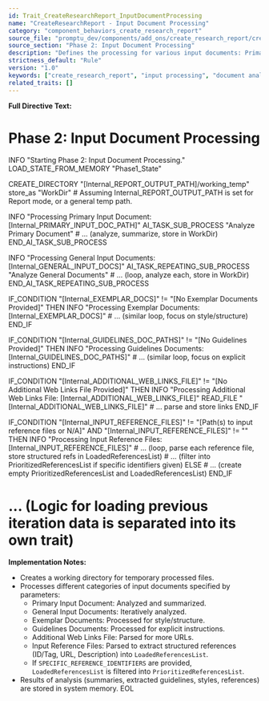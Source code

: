```yaml
---
id: Trait_CreateResearchReport_InputDocumentProcessing
name: "CreateResearchReport - Input Document Processing"
category: "component_behaviors_create_research_report"
source_file: "promptu_dev/components/add_ons/create_research_report/create_research_report.txt"
source_section: "Phase 2: Input Document Processing"
description: "Defines the processing for various input documents: Primary Input, General Input Docs, Exemplars, Guidelines, Additional Web Links File, and Input Reference Files. Involves analysis, summarization, and parsing."
strictness_default: "Rule"
version: "1.0"
keywords: ["create_research_report", "input processing", "document analysis", "references"]
related_traits: []
---
```

**Full Directive Text:**
# Phase 2: Input Document Processing
  INFO "Starting Phase 2: Input Document Processing."
  LOAD_STATE_FROM_MEMORY "Phase1_State"

  CREATE_DIRECTORY "[Internal_REPORT_OUTPUT_PATH]/working_temp" store_as "WorkDir" # Assuming Internal_REPORT_OUTPUT_PATH is set for Report mode, or a general temp path.

  INFO "Processing Primary Input Document: [Internal_PRIMARY_INPUT_DOC_PATH]"
  AI_TASK_SUB_PROCESS "Analyze Primary Document"
    # ... (analyze, summarize, store in WorkDir)
  END_AI_TASK_SUB_PROCESS

  INFO "Processing General Input Documents: [Internal_GENERAL_INPUT_DOCS]"
  AI_TASK_REPEATING_SUB_PROCESS "Analyze General Documents"
    # ... (loop, analyze each, store in WorkDir)
  END_AI_TASK_REPEATING_SUB_PROCESS

  IF_CONDITION "[Internal_EXEMPLAR_DOCS]" != "[No Exemplar Documents Provided]" THEN
    INFO "Processing Exemplar Documents: [Internal_EXEMPLAR_DOCS]"
    # ... (similar loop, focus on style/structure)
  END_IF

  IF_CONDITION "[Internal_GUIDELINES_DOC_PATHS]" != "[No Guidelines Provided]" THEN
    INFO "Processing Guidelines Documents: [Internal_GUIDELINES_DOC_PATHS]"
    # ... (similar loop, focus on explicit instructions)
  END_IF

  IF_CONDITION "[Internal_ADDITIONAL_WEB_LINKS_FILE]" != "[No Additional Web Links File Provided]" THEN
    INFO "Processing Additional Web Links File: [Internal_ADDITIONAL_WEB_LINKS_FILE]"
    READ_FILE "[Internal_ADDITIONAL_WEB_LINKS_FILE]" # ... parse and store links
  END_IF

  IF_CONDITION "[Internal_INPUT_REFERENCE_FILES]" != "[Path(s) to input reference files or N/A]" AND "[Internal_INPUT_REFERENCE_FILES]" != "" THEN
    INFO "Processing Input Reference Files: [Internal_INPUT_REFERENCE_FILES]"
    # ... (loop, parse each reference file, store structured refs in LoadedReferencesList)
    # ... (filter into PrioritizedReferencesList if specific identifiers given)
  ELSE
    # ... (create empty PrioritizedReferencesList and LoadedReferencesList)
  END_IF
  # ... (Logic for loading previous iteration data is separated into its own trait)

**Implementation Notes:**
- Creates a working directory for temporary processed files.
- Processes different categories of input documents specified by parameters:
    - Primary Input Document: Analyzed and summarized.
    - General Input Documents: Iteratively analyzed.
    - Exemplar Documents: Processed for style/structure.
    - Guidelines Documents: Processed for explicit instructions.
    - Additional Web Links File: Parsed for more URLs.
    - Input Reference Files: Parsed to extract structured references (ID/Tag, URL, Description) into `LoadedReferencesList`.
    - If `SPECIFIC_REFERENCE_IDENTIFIERS` are provided, `LoadedReferencesList` is filtered into `PrioritizedReferencesList`.
- Results of analysis (summaries, extracted guidelines, styles, references) are stored in system memory.
EOL
